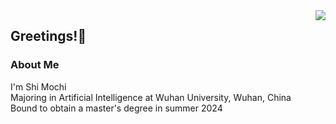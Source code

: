 <img align="right" src="https://github-readme-stats.vercel.app/api?username=SArtanis&show_icons=true&icon_color=CE1D2D&text_color=718096&bg_color=ffffff&hide_title=true" />

## Greetings!👋
### About Me
I'm Shi Mochi
<br />Majoring in Artificial Intelligence at Wuhan University, Wuhan, China
<br />Bound to obtain a master's degree in summer 2024

<!--
**SArtanis/SArtanis** is a ✨ _special_ ✨ repository because its `README.md` (this file) appears on your GitHub profile.

Here are some ideas to get you started:

- 🔭 I’m currently working on ...
- 🌱 I’m currently learning ...
- 👯 I’m looking to collaborate on ...
- 🤔 I’m looking for help with ...
- 💬 Ask me about ...
- 📫 How to reach me: ...
- 😄 Pronouns: ...
- ⚡ Fun fact: ...
-->
